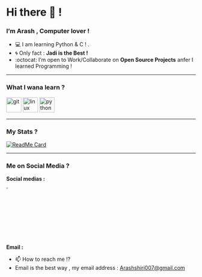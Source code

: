 <h1>Hi there 👋 !</h1>
<h3>I’m Arash , Computer lover !</h3>

- 💻 I am learning Python & C ! .
- :cyclone: Only fact : **Jadi is the Best !**
- :octocat: I’m open to Work/Collaborate on **Open Source Projects** anfer I learned Programming !

<hr>

### What I wana learn ?
<p align="left"><img src="https://www.vectorlogo.zone/logos/git-scm/git-scm-icon.svg" alt="git" width="40" height="40"/> <img src="https://devicons.github.io/devicon/devicon.git/icons/linux/linux-original.svg" alt="linux" width="40" height="40"/> <img src="https://devicons.github.io/devicon/devicon.git/icons/python/python-original.svg" alt="python" width="40" height="40"/></p>

<hr>

### My Stats ?
[![ReadMe Card](https://github-readme-stats.vercel.app/api?username=arashshiri82&show_icons=true)](https://github.com/arashshiri82)

<hr>

### Me on Social Media ?
<p><b>Social medias :</b></p>

[<img src="https://img.icons8.com/color/48/000000/twitter.png" width="3.5%"/>](https://twitter.com/Arashshiri2)

<p><b>Email :</b></p>

- 📫 How to reach me !?
- Email is the best way , my email address : Arashshiri007@gmail.com